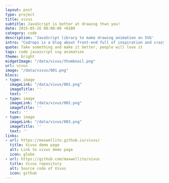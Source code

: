 ```yaml
---
layout: post
type: project
title: vivus
subtitle: JavaScript is better at drawing than you!
date: 2015-05-16 00:00:00 +0100
category: code
description: 'JavaScript library to make drawing animation on SVG'
intro: "Codrops is a blog about front-end full of inspiration and crazy ideas. One day mind got blown by a post about SVG drawing animation, it was beautiful, I wanted to understand how it worked. Their code wasn't easy to re-use so I decided to build a JavaScript library. Then also realised that some points deserve a better accessibility by removing some constrains like forcing SVG to only use paths or have knowledge in animation. Then after few weeks the magic was on. After being published by those who inspired me - the amazing Codrops - this repo turned into my biggest success. The popularity made me dive into the real world of open source by having to resolve issues, taking care of pull request, follow the last proctices, publishing the repo on package managers...  At first this repo was just to have a nice repo to show for a job interview if necessary, and turned into my biggest success. Thanks to all the contributors, people who talked about it and users!"
quote: Take something and make it better, people will love it
tags: code javascript svg animation
theme: bright
midgetImage: "/data/vivus/thumbnail.png"
url: vivus
image: "/data/vivus/001.png"
blocs:
- type: image
  imageLink: "/data/vivus/001.png"
  imageTitle: ''
  text: ''
- type: image
  imageLink: "/data/vivus/002.png"
  imageTitle: ''
  text: ''
- type: image
  imageLink: "/data/vivus/003.png"
  imageTitle: ''
  text: ''
links:
- url: https://maxwellito.github.io/vivus/
  title: Vivus demo page
  alt: Link to vivus demo page
  icon: globe
- url: https://github.com/maxwellito/vivus
  title: Vivus repository
  alt: Source code of Vivus
  icon: github
---
```

